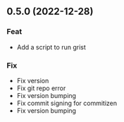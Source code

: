 ## 0.5.0 (2022-12-28)

### Feat

- Add a script to run grist

### Fix

- Fix version
- Fix git repo error
- Fix version bumping
- Fix commit signing for commitizen
- Fix version bumping
